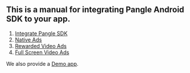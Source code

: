 ## This is a manual for integrating Pangle Android SDK to your app.

1. [Integrate Pangle SDK](Quick-Start-Manual/1-integrate_en.md)
2. [Native Ads](Quick-Start-Manual/2-naive_ad_en.md)
3. [Rewarded Video Ads](Quick-Start-Manual/3-reward_video_en.md)
4. [Full Screen Video Ads](Quick-Start-Manual/4-fullscreen_video_en.md)

We also provide a [Demo app](PangleQuickStartDemo).
